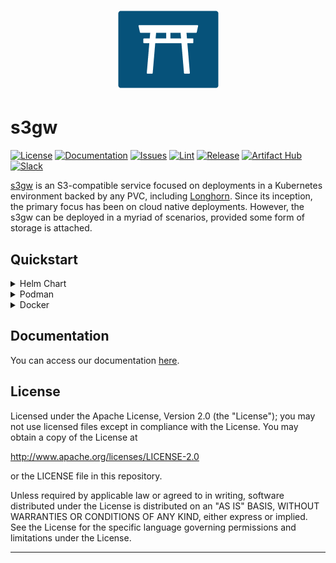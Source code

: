 <h1 align="center"><img alt="s3gw-logo" src="./assets/images/s3gw-logo.png" /></h1>

# s3gw

[![License][license-badge]][license-link]
[![Documentation][docs-badge]][docs-link]
[![Issues][issues-badge]][issues-link]
[![Lint][linter-badge]][linter-link]
[![Release][release-badge]][release-link]
[![Artifact Hub][chart-badge]][chart-link]
[![Slack][slack-badge]][slack-link]

[s3gw][s3gw] is an S3-compatible service focused on deployments in a Kubernetes
environment backed by any PVC, including [Longhorn][longhorn].
Since its inception, the primary focus has been on cloud native deployments.
However, the s3gw can be deployed in a myriad of scenarios, provided some form
of storage is attached.

## Quickstart

<details>
<summary>Helm Chart</summary>
An easy way to deploy the S3 Gateway on your Kubernetes cluster is via a Helm
chart:

```shell
helm repo add s3gw https://aquarist-labs.github.io/s3gw-charts/
helm install s3gw s3gw/s3gw --namespace s3gw-system --create-namespace \
    --set publicDomain=YOUR_DOMAIN_NAME \
    --set ui.publicDomain=YOUR_DOMAIN_NAME
```

Helm is the preferred deployment method, and will automatically use your
cluster's default storage class for the backing store. If you have Longhorn
installed already, s3gw will thus use a Longhorn PV. The above assumes
cert-manager and traefik are available, but these and other settings can
be overridden via values.yaml.

Check out the [documentation][helm-docs] for details and configuration options.
</details>

<details>
<summary>Podman</summary>

```shell
podman run --replace --name=s3gw -it -p 7480:7480 quay.io/s3gw/s3gw:latest
```

Podman deployments will use ephemeral storage inside the container by default,
which should only be used for testing purposes.  To use a directory on the
host system for storage, pass `-v/host-path:/data`.

</details>

<details>
<summary>Docker</summary>

```shell
docker pull quay.io/s3gw/s3gw:latest
```

In order to run the Docker container:

```shell
docker run -p 7480:7480 quay.io/s3gw/s3gw:latest
```

Docker deployments will use ephemeral storage inside the container by default,
which should only be used for testing purposes.  To use a directory on the
host system for storage, pass `-v/host-path:/data`.

</details>

## Documentation

You can access our documentation [here][docs-link].

## License

Licensed under the Apache License, Version 2.0 (the "License");
you may not use licensed files except in compliance with the License.
You may obtain a copy of the License at

  <http://www.apache.org/licenses/LICENSE-2.0>

or the LICENSE file in this repository.

Unless required by applicable law or agreed to in writing, software
distributed under the License is distributed on an "AS IS" BASIS,
WITHOUT WARRANTIES OR CONDITIONS OF ANY KIND, either express or implied.
See the License for the specific language governing permissions and
limitations under the License.

----

[s3gw]: https://s3gw.io
[longhorn]: https://longhorn.io
[chart-badge]: https://img.shields.io/endpoint?url=https://artifacthub.io/badge/repository/s3gw
[chart-link]: https://artifacthub.io/packages/search?repo=s3gw
[docs-badge]: https://readthedocs.org/projects/s3gw-docs/badge/?version=latest
[docs-link]: https://s3gw-docs.readthedocs.io/en/latest/?badge=latest
[issues-badge]: https://img.shields.io/github/issues/aquarist-labs/s3gw
[issues-link]: https://github.com/aquarist-labs/s3gw/issues
[license-badge]: https://img.shields.io/github/license/aquarist-labs/s3gw
[license-link]: https://github.com/aquarist-labs/s3gw/blob/main/LICENSE
[linter-badge]: https://github.com/aquarist-labs/s3gw/actions/workflows/lint.yaml/badge.svg
[linter-link]: https://github.com/aquarist-labs/s3gw/actions/workflows/lint.yaml
[release-badge]: https://img.shields.io/github/v/release/aquarist-labs/s3gw
[release-link]: https://github.com/aquarist-labs/s3gw/releases/latest
[slack-badge]: https://img.shields.io/badge/slack-s3gw-brightgreen.svg?logo=slack
[slack-link]: https://slack.com/app_redirect?channel=C04DCMUV8SE
[helm-docs]: https://s3gw-docs.readthedocs.io/en/latest/helm-charts/
